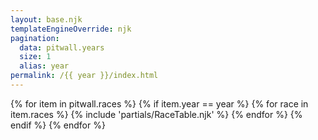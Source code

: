 ```yaml
---
layout: base.njk
templateEngineOverride: njk
pagination:
  data: pitwall.years
  size: 1
  alias: year
permalink: /{{ year }}/index.html
---
```

<section class="race-grid content-container">
{% for item in pitwall.races %}
{% if item.year == year %}
{% for race in item.races %}
{% include 'partials/RaceTable.njk' %}
{% endfor %}
{% endif %}
{% endfor %}
</section>
